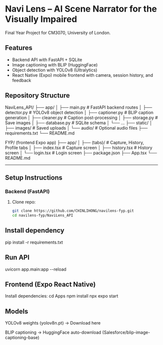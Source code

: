 # Navi Lens – AI Scene Narrator for the Visually Impaired  

Final Year Project for CM3070, University of London.  

## Features
- Backend API with FastAPI + SQLite  
- Image captioning with BLIP (HuggingFace)  
- Object detection with YOLOv8 (Ultralytics)  
- React Native (Expo) mobile frontend with camera, session history, and feedback  

## Repository Structure
NaviLens_API/
├── app/
│ ├── main.py # FastAPI backend routes
│ ├── detector.py # YOLOv8 object detection
│ ├── captioner.py # BLIP caption generation
│ ├── cleaner.py # Caption post-processing
│ ├── storage.py # Save images
│ ├── database.py # SQLite schema
│ └── ...
├── static/
│ ├── images/ # Saved uploads
│ └── audio/ # Optional audio files
├── requirements.txt
└── README.md

FYP/ (frontend Expo app)
├── app/
│ ├── (tabs)/ # Capture, History, Profile tabs
│ ├── index.tsx # Capture screen
│ ├── history.tsx # History screen
│ └── login.tsx # Login screen
├── package.json
├── App.tsx
└── README.md

---

## Setup Instructions  

### Backend (FastAPI)  
1. Clone repo:  
   ```bash
   git clone https://github.com/CHINLIHONG/navilens-fyp.git
   cd navilens-fyp/NaviLens_API

## Install dependency
pip install -r requirements.txt

## Run API
uvicorn app.main:app --reload

## Frontend (Expo React Native)

Install dependencies: cd Apps
npm install
npx expo start

## Models

YOLOv8 weights (yolov8n.pt) → Download here

BLIP captioning → HuggingFace auto-download (Salesforce/blip-image-captioning-base)
